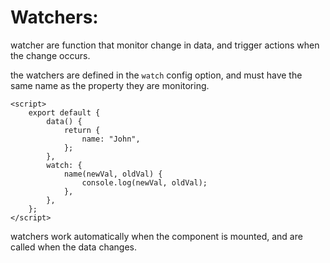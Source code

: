 <!-- @format -->

# Watchers:

watcher are function that monitor change in data, and trigger actions when the change occurs.

the watchers are defined in the `watch` config option, and must have the same name as the property they are monitoring.

```vue
<script>
	export default {
		data() {
			return {
				name: "John",
			};
		},
		watch: {
			name(newVal, oldVal) {
				console.log(newVal, oldVal);
			},
		},
	};
</script>
```

watchers work automatically when the component is mounted, and are called when the data changes.

